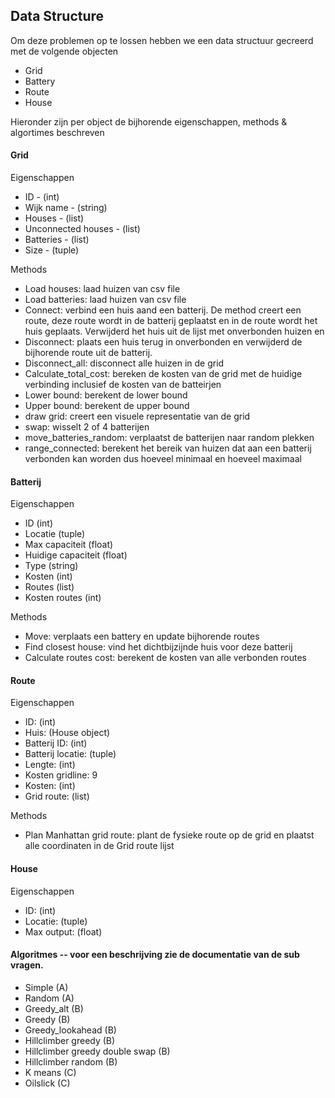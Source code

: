 <!-- # SmartGrid December 2018
Philip Oosterholt
Mohamed Baioumy
Thomas Hoedeman -->

## Data Structure

Om deze problemen op te lossen hebben we een data structuur gecreerd met de volgende objecten

- Grid
- Battery
- Route
- House

Hieronder zijn per object de bijhorende eigenschappen, methods & algortimes beschreven

#### Grid

Eigenschappen

- ID - (int)
- Wijk name - (string)
- Houses - (list)
- Unconnected houses - (list)
- Batteries - (list)
- Size - (tuple)

Methods

- Load houses: laad huizen van csv file
- Load batteries: laad huizen van csv file
- Connect: verbind een huis aand een batterij. De method creert een route, deze route wordt in de batterij geplaatst en in de route wordt het huis geplaats. Verwijderd het huis uit de lijst met onverbonden huizen
  en
- Disconnect: plaats een huis terug in onverbonden en verwijderd de bijhorende route uit de batterij.
- Disconnect_all: disconnect alle huizen in de grid
- Calculate_total_cost: bereken de kosten van de grid met de huidige verbinding inclusief de kosten van de batteirjen
- Lower bound: berekent de lower bound
- Upper bound: berekent de upper bound
- draw grid: creert een visuele representatie van de grid
- swap: wisselt 2 of 4 batterijen
- move_batteries_random: verplaatst de batterijen naar random plekken
- range_connected: berekent het bereik van huizen dat aan een batterij verbonden kan worden dus hoeveel minimaal en hoeveel maximaal


#### Batterij

Eigenschappen

- ID (int)
- Locatie (tuple)
- Max capaciteit (float)
- Huidige capaciteit (float)
- Type (string)
- Kosten (int)
- Routes (list)
- Kosten routes (int)

Methods

- Move: verplaats een battery en update bijhorende routes
- Find closest house: vind het dichtbijzijnde huis voor deze batterij
- Calculate routes cost: berekent de kosten van alle verbonden routes

#### Route

Eigenschappen

- ID: (int)
- Huis: (House object)
- Batterij ID: (int)
- Batterij locatie: (tuple)
- Lengte: (int)
- Kosten gridline: 9
- Kosten: (int)
- Grid route: (list)

Methods

- Plan Manhattan grid route: plant de fysieke route op de grid en plaatst alle coordinaten in de Grid route lijst

#### House

Eigenschappen

- ID: (int)
- Locatie: (tuple)
- Max output: (float)


#### Algoritmes --  voor een beschrijving zie de documentatie van de sub vragen.

- Simple (A)
- Random (A)
- Greedy_alt (B)
- Greedy (B)
- Greedy_lookahead (B)
- Hillclimber greedy (B)
- Hillclimber greedy double swap (B)
- Hillclimber random (B)
- K means (C)
- Oilslick (C)
